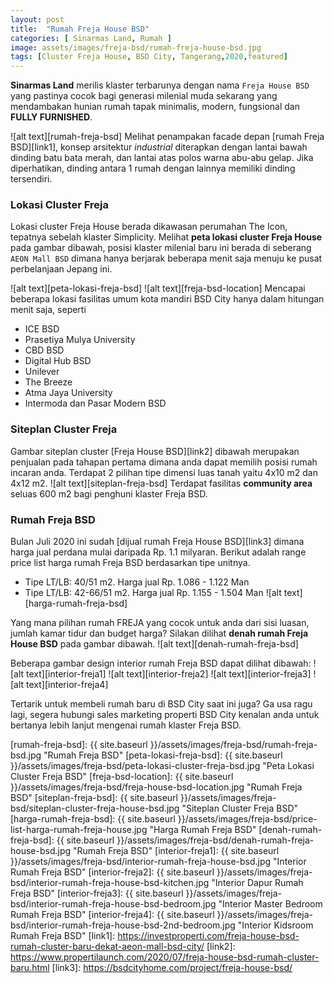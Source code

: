 ```yaml
---
layout: post
title:  "Rumah Freja House BSD"
categories: [ Sinarmas Land, Rumah ]
image: assets/images/freja-bsd/rumah-freja-house-bsd.jpg
tags: [Cluster Freja House, BSD City, Tangerang,2020,featured]
---
```

**Sinarmas Land** merilis klaster terbarunya dengan nama `Freja House BSD` yang pastinya cocok bagi generasi milenial muda sekarang yang mendambakan hunian rumah tapak minimalis, modern, fungsional dan **FULLY FURNISHED**.

![alt text][rumah-freja-bsd]
Melihat penampakan facade depan [rumah Freja BSD][link1], konsep arsitektur *industrial* diterapkan dengan lantai bawah dinding batu bata merah, dan lantai atas polos warna abu-abu gelap. Jika diperhatikan, dinding antara 1 rumah dengan lainnya memiliki dinding tersendiri. 

### Lokasi Cluster Freja
Lokasi cluster Freja House berada dikawasan perumahan The Icon, tepatnya sebelah klaster Simplicity. Melihat __peta lokasi cluster Freja House__ pada gambar dibawah, posisi klaster milenial baru ini berada di seberang `AEON Mall BSD` dimana hanya berjarak beberapa menit saja menuju ke pusat perbelanjaan Jepang ini.

![alt text][peta-lokasi-freja-bsd]
![alt text][freja-bsd-location]
Mencapai beberapa lokasi fasilitas umum kota mandiri BSD City hanya dalam hitungan menit saja, seperti
* ICE BSD
* Prasetiya Mulya University
* CBD BSD
* Digital Hub BSD
* Unilever
* The Breeze
* Atma Jaya University
* Intermoda dan Pasar Modern BSD

### Siteplan Cluster Freja
Gambar siteplan cluster [Freja House BSD][link2] dibawah merupakan penjualan pada tahapan pertama dimana anda dapat memilih posisi rumah incaran anda. Terdapat 2 pilihan tipe dimensi luas tanah yaitu 4x10 m2 dan 4x12 m2.
![alt text][siteplan-freja-bsd]
Terdapat fasilitas __community area__ seluas 600 m2 bagi penghuni klaster Freja BSD.

### Rumah Freja BSD
Bulan Juli 2020 ini sudah [dijual rumah Freja House BSD][link3] dimana harga jual perdana mulai daripada Rp. 1.1 milyaran. Berikut adalah range price list harga rumah Freja BSD berdasarkan tipe unitnya.
* Tipe LT/LB: 40/51 m2. Harga jual Rp. 1.086 - 1.122 Man
* Tipe LT/LB: 42-66/51 m2. Harga jual Rp. 1.155 - 1.504 Man
![alt text][harga-rumah-freja-bsd]

Yang mana pilihan rumah FREJA yang cocok untuk anda dari sisi luasan, jumlah kamar tidur dan budget harga? Silakan dilihat __denah rumah Freja House BSD__ pada gambar dibawah.
![alt text][denah-rumah-freja-bsd]  

Beberapa gambar design interior rumah Freja BSD dapat dilihat dibawah:
![alt text][interior-freja1]
![alt text][interior-freja2]
![alt text][interior-freja3]
![alt text][interior-freja4]

Tertarik untuk membeli rumah baru di BSD City saat ini juga? Ga usa ragu lagi, segera hubungi sales marketing properti BSD City kenalan anda untuk bertanya lebih lanjut mengenai rumah klaster Freja BSD.

[rumah-freja-bsd]: {{ site.baseurl }}/assets/images/freja-bsd/rumah-freja-bsd.jpg  "Rumah Freja BSD"
[peta-lokasi-freja-bsd]: {{ site.baseurl }}/assets/images/freja-bsd/peta-lokasi-cluster-freja-bsd.jpg  "Peta Lokasi Cluster Freja BSD"
[freja-bsd-location]: {{ site.baseurl }}/assets/images/freja-bsd/freja-house-bsd-location.jpg  "Rumah Freja BSD"
[siteplan-freja-bsd]: {{ site.baseurl }}/assets/images/freja-bsd/siteplan-cluster-freja-house-bsd.jpg  "Siteplan Cluster Freja BSD"
[harga-rumah-freja-bsd]: {{ site.baseurl }}/assets/images/freja-bsd/price-list-harga-rumah-freja-house.jpg  "Harga Rumah Freja BSD"
[denah-rumah-freja-bsd]: {{ site.baseurl }}/assets/images/freja-bsd/denah-rumah-freja-house-bsd.jpg  "Rumah Freja BSD"
[interior-freja1]: {{ site.baseurl }}/assets/images/freja-bsd/interior-rumah-freja-house-bsd.jpg  "Interior Rumah Freja BSD"
[interior-freja2]: {{ site.baseurl }}/assets/images/freja-bsd/interior-rumah-freja-house-bsd-kitchen.jpg  "Interior Dapur Rumah Freja BSD"
[interior-freja3]: {{ site.baseurl }}/assets/images/freja-bsd/interior-rumah-freja-house-bsd-bedroom.jpg  "Interior Master Bedroom Rumah Freja BSD"
[interior-freja4]: {{ site.baseurl }}/assets/images/freja-bsd/interior-rumah-freja-house-bsd-2nd-bedroom.jpg  "Interior Kidsroom Rumah Freja BSD"
[link1]: https://investproperti.com/freja-house-bsd-rumah-cluster-baru-dekat-aeon-mall-bsd-city/
[link2]: https://www.propertilaunch.com/2020/07/freja-house-bsd-rumah-cluster-baru.html
[link3]: https://bsdcityhome.com/project/freja-house-bsd/